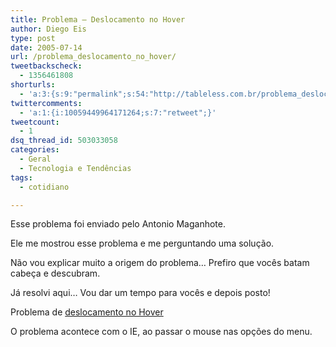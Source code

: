 ```yaml
---
title: Problema – Deslocamento no Hover
author: Diego Eis
type: post
date: 2005-07-14
url: /problema_deslocamento_no_hover/
tweetbackscheck:
  - 1356461808
shorturls:
  - 'a:3:{s:9:"permalink";s:54:"http://tableless.com.br/problema_deslocamento_no_hover";s:7:"tinyurl";s:26:"http://tinyurl.com/3qyoxrs";s:4:"isgd";s:19:"http://is.gd/tnFSBu";}'
twittercomments:
  - 'a:1:{i:10059449964171264;s:7:"retweet";}'
tweetcount:
  - 1
dsq_thread_id: 503033058
categories:
  - Geral
  - Tecnologia e Tendências
tags:
  - cotidiano

---
```

Esse problema foi enviado pelo Antonio Maganhote.
  
Ele me mostrou esse problema e me perguntando uma solução. 

Não vou explicar muito a origem do problema&#8230; Prefiro que vocês batam cabeça e descubram.
  
Já resolvi aqui&#8230; Vou dar um tempo para vocês e depois posto! 

Problema de [deslocamento no Hover][1]
  
O problema acontece com o IE, ao passar o mouse nas opções do menu.

 [1]: http://tableless.com.br/problema/deslocando_hover/